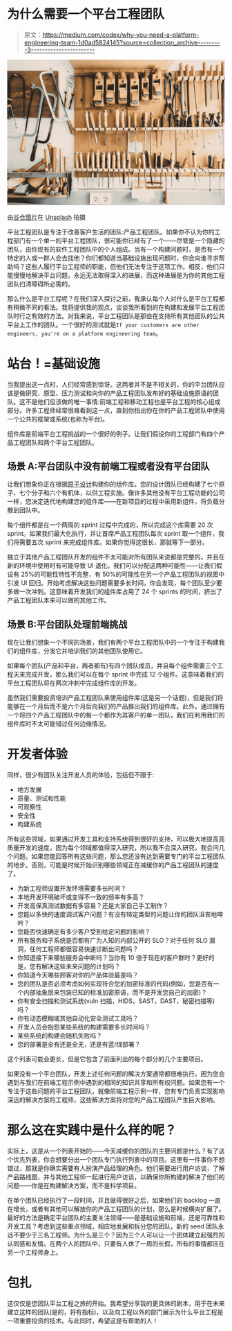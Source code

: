 # 为什么需要一个平台工程团队

> 原文：<https://medium.com/codex/why-you-need-a-platform-engineering-team-1d0ad5824145?source=collection_archive---------3----------------------->

![](img/17da6aedb92b8eb5ee5805ffe05eab23.png)

由[谷仓图片](https://unsplash.com/@barnimages?utm_source=medium&utm_medium=referral)在 [Unsplash](https://unsplash.com?utm_source=medium&utm_medium=referral) 拍摄

平台工程团队是专注于改善客户生活的团队:产品工程团队。如果你不认为你的工程部门有一个单一的平台工程团队，很可能你已经有了一个——尽管是一个隐藏的团队，由你现有的软件工程团队中的个人组成。当有一个构建问题时，是否有一个特定的人或一群人会去找他？你们都知道当基础设施出现问题时，你会向谁寻求帮助吗？这些人履行平台工程师的职能，但他们无法专注于这项工作。相反，他们只能慢慢地解决平台问题，永远无法取得深入的进展，而这种进展是为你的其他工程团队扫清障碍所必需的。

那么什么是平台工程呢？在我们深入探讨之前，我承认每个人对什么是平台工程都有稍微不同的看法。我将提供我的观点，谈谈我所看到的在构建和发展平台工程团队时行之有效的方法。对我来说，平台工程团队是那些在支持所有其他团队的公共平台上工作的团队。一个很好的测试就是`If your customers are other engineers, you're on a platform engineering team`。

# 站台！=基础设施

当我提出这一点时，人们经常感到惊讶。这两者并不是不相关的，你的平台团队应该是做研究、原型、压力测试和向你的产品工程团队发布好的基础设施原语的团队。这不是他们应该做的唯一事情:前端工程和移动工程也是平台工程的核心组成部分。许多工程师经常很难看到这一点，直到你指出你在你的产品工程团队中使用一个公共的框架或系统(也称为平台)。

组件库是前端平台工程挑战的一个很好的例子。让我们假设你的工程部门有四个产品工程团队和两个平台工程团队。

## 场景 A:平台团队中没有前端工程或者没有平台团队

让我们想象你正在根据[原子设计](https://atomicdesign.bradfrost.com/chapter-2/#atoms)构建你的组件库。您的设计团队已经构建了七个原子、七个分子和六个有机体，以供工程实施。像许多其他没有平台工程功能的公司一样，您决定迭代地构建您的组件库——在新项目的过程中采用新组件，将负载分散到团队中。

每个组件都是在一个两周的 sprint 过程中完成的，所以完成这个库需要 20 次 sprint。如果我们最大化执行，并让首席产品工程团队每次 sprint 取一个组件，我们将需要五次 sprint 来完成组件库。如果你觉得这很长，那就等下一部分。

独立于其他产品工程团队开发的组件不太可能对所有团队来说都是完整的，并且在新的环境中使用时有可能导致 UI 退化。我们可以分配这两种可能性——让我们假设有 25%的可能性特性不完整，有 50%的可能性在另一个产品工程团队的视图中引发 UI 回归。开始考虑解决这些问题需要多长时间，你会发现，每个团队至少要多做一次冲刺。这意味着开发我们的组件库占用了 24 个 sprints 的时间，挤出了产品工程团队本来可以做的其他工作。

## 场景 B:平台团队处理前端挑战

现在让我们想象一个不同的场景，我们有两个平台工程团队中的一个专注于构建我们的组件库，分发它并培训我们的其他团队使用它。

如果每个团队(产品和平台，两者都有)有四个团队成员，并且每个组件需要三个工程天来完成开发，那么我们可以在每个 sprint 中完成 12 个组件。这意味着我们的平台工程团队将在两次冲刺中完成组件库的开发。

虽然我们需要投资培训产品工程团队来使用组件库(这是另一个话题)，但是我们将能够在一个月后而不是六个月后向我们的产品推出我们的组件库。此外，通过拥有一个将四个产品工程团队中的每一个都作为其客户的单一团队，我们在利用我们的组件库时不太可能错过任何边缘情况。

# 开发者体验

同样，很少有团队关注开发人员的体验，包括但不限于:

*   地方发展
*   质量、测试和性能
*   可观察性
*   安全性
*   构建系统

所有这些领域，如果通过开发工具和支持系统得到很好的支持，可以极大地提高高质量开发的速度。因为每个领域都值得深入研究，所以我不会深入研究，我会问几个问题。如果您能回答所有这些问题，那么您还没有达到需要专门的平台工程团队的地步。否则，可能是时候开始识别哪些领域正在减缓你的产品工程团队的速度了。

*   为新工程师设置开发环境需要多长时间？
*   本地开发环境破坏或变得不一致的频率有多高？
*   开发高保真测试数据有多容易？还是大家自己手工制作？
*   您能以多快的速度调试客户问题？有没有特定类型的问题让你的团队沮丧地呻吟？
*   您能否快速确定有多少客户受到给定问题的影响？
*   所有服务和子系统是否都有广为人知的内部公开的 SLO？对于任何 SLO 漏洞，任何工程师都很容易快速诊断出问题吗？
*   你知道接下来哪些服务会中断吗？当你有 10 倍于现在的客户群时？更好的是，您有解决这些未来问题的计划吗？
*   你知道今天哪些顾客对你的产品体验最差吗？
*   您的团队是否必须考虑如何实现符合您的加密标准的代码(例如，您是否有一个内部抽象层来包装已知的标准加密原语，而不是开发您自己的加密)？
*   你有安全扫描和测试系统(vuln 扫描，HIDS，SAST，DAST，秘密扫描等)吗？
*   你有动态模糊或其他自动化安全测试工具吗？
*   开发人员会抱怨某些系统的构建需要多长时间吗？
*   某些系统的构建会随机失败吗？
*   您的部署是全有还是全无，还是有蓝/绿部署？

这个列表可能会更长，但是它包含了前面列出的每个部分的几个主要项目。

如果没有一个平台团队，开发上述任何问题的解决方案通常都很难执行，因为您会遇到与我们在前端工程示例中遇到的相同的知识共享和所有权问题。如果您有一个专注于这些问题的平台工程团队，就像前端工程示例一样，您有专门负责实现影响深远的解决方案的工程师，这些解决方案将对您的产品工程团队产生巨大影响。

# 那么这在实践中是什么样的呢？

实际上，这是从一个列表开始的——今天减缓你的团队的主要问题是什么？有了这个优先列表，你会想要分出一个团队专门执行列表中的项目。这里有一件事你不想错过，那就是你确实需要有人扮演产品经理的角色。他们需要进行用户访谈，了解产品路线图，并与其他工程师一起进行用户访谈，以确保你所构建的解决了他们的问题——你是在构建解决方案，而不是科学项目。

在单个团队已经执行了一段时间，并且做得很好之后，如果他们的 backlog 一直在增长，或者有其他可以解放你的产品工程团队的计划，那么是时候横向扩展了。最好的方法是确定平台团队的主要关注领域——是基础设施和前端，还是可靠性和开发工具？考虑到这些重点领域，相应地发展和拆分您的团队，新的 seed 团队永远不要少于三名工程师。为什么是三个？因为三个人可以让一个团体建立起强烈的认同感和友情。在两个人的团队中，只要有人休了一周的长假，所有的事情都压在另一个工程师身上。

# 包扎

这仅仅是您团队平台工程之旅的开始。我希望分享我的更具体的剧本，用于在未来建立这样的团队(是的，将有指标)，以及向工程以外的部门展示为什么平台工程是一项重要投资的技术。与此同时，希望这是有帮助的人！